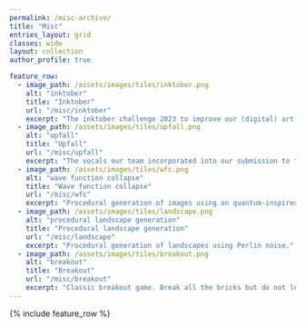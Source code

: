 ```yaml
---
permalink: /misc-archive/
title: "Misc"
entries_layout: grid
classes: wide 
layout: collection
author_profile: true

feature_row:
  - image_path: /assets/images/tiles/inktober.png
    alt: "inktober"
    title: "Inktober"
    url: "/misc/inktober"
    excerpt: "The inktober challenge 2023 to improve our (digital) art skills in a month."
  - image_path: /assets/images/tiles/upfall.png
    alt: "upfall"
    title: "Upfall"
    url: "/misc/upfall"
    excerpt: "The vocals our team incorporated into our submission to the AI Song Contest 2022."
  - image_path: /assets/images/tiles/wfc.png
    alt: "wave function collapse"
    title: "Wave function collapse"
    url: "/misc/wfc"
    excerpt: "Procedural generation of images using an quantum-inspired algorithm."
  - image_path: /assets/images/tiles/landscape.png
    alt: "procedural landscape generation"
    title: "Procedural landscape generation"
    url: "/misc/landscape"
    excerpt: "Procedural generation of landscapes using Perlin noise."
  - image_path: /assets/images/tiles/breakout.png
    alt: "breakout"
    title: "Breakout"
    url: "/misc/breakout"
    excerpt: "Classic breakout game. Break all the bricks but do not let the ball touch the water!"
---
```

{% include feature_row %}
